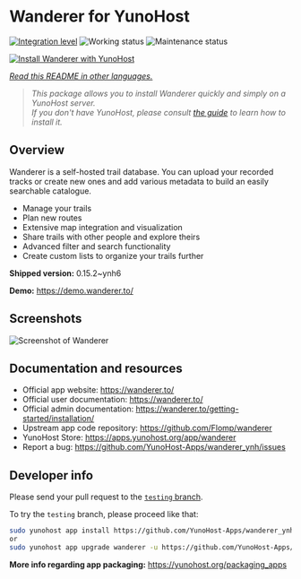 <!--
N.B.: This README was automatically generated by <https://github.com/YunoHost/apps/tree/master/tools/readme_generator>
It shall NOT be edited by hand.
-->

# Wanderer for YunoHost

[![Integration level](https://apps.yunohost.org/badge/integration/wanderer)](https://ci-apps.yunohost.org/ci/apps/wanderer/)
![Working status](https://apps.yunohost.org/badge/state/wanderer)
![Maintenance status](https://apps.yunohost.org/badge/maintained/wanderer)

[![Install Wanderer with YunoHost](https://install-app.yunohost.org/install-with-yunohost.svg)](https://install-app.yunohost.org/?app=wanderer)

*[Read this README in other languages.](./ALL_README.md)*

> *This package allows you to install Wanderer quickly and simply on a YunoHost server.*  
> *If you don't have YunoHost, please consult [the guide](https://yunohost.org/install) to learn how to install it.*

## Overview

Wanderer is a self-hosted trail database. You can upload your recorded tracks or create new ones and add various metadata to build an easily searchable catalogue.

- Manage your trails
- Plan new routes
- Extensive map integration and visualization
- Share trails with other people and explore theirs
- Advanced filter and search functionality
- Create custom lists to organize your trails further


**Shipped version:** 0.15.2~ynh6

**Demo:** <https://demo.wanderer.to/>

## Screenshots

![Screenshot of Wanderer](./doc/screenshots/wanderer.png)

## Documentation and resources

- Official app website: <https://wanderer.to/>
- Official user documentation: <https://wanderer.to/>
- Official admin documentation: <https://wanderer.to/getting-started/installation/>
- Upstream app code repository: <https://github.com/Flomp/wanderer>
- YunoHost Store: <https://apps.yunohost.org/app/wanderer>
- Report a bug: <https://github.com/YunoHost-Apps/wanderer_ynh/issues>

## Developer info

Please send your pull request to the [`testing` branch](https://github.com/YunoHost-Apps/wanderer_ynh/tree/testing).

To try the `testing` branch, please proceed like that:

```bash
sudo yunohost app install https://github.com/YunoHost-Apps/wanderer_ynh/tree/testing --debug
or
sudo yunohost app upgrade wanderer -u https://github.com/YunoHost-Apps/wanderer_ynh/tree/testing --debug
```

**More info regarding app packaging:** <https://yunohost.org/packaging_apps>
